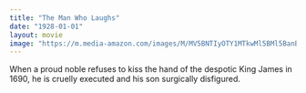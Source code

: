 ```yaml
---
title: "The Man Who Laughs"
date: "1928-01-01"
layout: movie
image: "https://m.media-amazon.com/images/M/MV5BNTIyOTY1MTkwMl5BMl5BanBnXkFtZTgwNzc5NzMwMjE@._V1_SX300.jpg"
---
```


When a proud noble refuses to kiss the hand of the despotic King James in 1690, he is cruelly executed and his son surgically disfigured.
